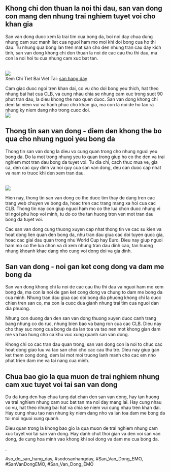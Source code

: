 <main>
<div class="container">

<h2>Khong chi don thuan la noi thi dau, san van dong con mang den nhung trai nghiem tuyet voi cho khan gia</h2>
<p>San van dong duoc xem la trai tim cua bong da, boi noi day chua dung nhung cam xuc manh liet cua nguoi ham mo moi khi doi bong cua ho thi dau. Tu nhung qua bong lan tren mat san cho den nhung tran cau day kich tinh, san van dong khong chi don thuan la noi de cac cau thu thi dau, ma con la noi hoi tu cua nhung cam xuc bat tan.</p><br><img src="https://sanbongdepemo.com/wp-content/uploads/2024/12/2.png"></br>
Xem Chi Tiet Bai Viet Tai: <a href="https://sanbongdepemo.com/san-van-dong-hang-day/">san hang day</a>
<p>Cam giac duoc ngoi tren khan dai, co vu cho doi bong yeu thich, hat theo nhung bai hat cua CLB, va cung nhau chia se nhung cam xuc trong suot 90 phut tran dau, la dieu khong the nao quen duoc. San van dong khong chi dem lai niem vui va hanh phuc cho khan gia, ma con la noi de ho tao ra nhung ky niem dang nho trong cuoc doi.<br><img src="https://sanbongdepemo.com/wp-content/uploads/2024/12/san-van-dong-phu-tho.png"></br>
<h2>Thong tin san van dong - diem den khong the bo qua cho nhung nguoi yeu bong da</h2>
<p>Thong tin san van dong la dieu vo cung quan trong cho nhung nguoi yeu bong da. Do la mot trong nhung yeu to quan trong giup ho co the den va trai nghiem mot tran dau bong da tuyet voi. Tu dia chi, cach thuc mua ve, gia ca, den cac quy dinh va noi quy cua san van dong, deu can duoc cap nhat va nam ro truoc khi den xem tran dau.</p><br><img src="https://sanbongdepemo.com/wp-content/uploads/2024/12/cropped-Du-an-moi.png"></br>
<p>Hien nay, thong tin san van dong co the duoc tim thay de dang tren cac trang web chuyen ve bong da, hoac tren cac trang mang xa hoi cua cac CLB. Thong tin nay con giup nguoi ham mo co the lua chon duoc nhung vi tri ngoi phu hop voi minh, tu do co the tan huong tron ven mot tran dau bong da tuyet voi.
<p>Cac san van dong cung thuong xuyen cap nhat thong tin ve cac su kien va hoat dong lien quan den bong da, nhu tran dau giua cac doi tuyen quoc gia, hoac cac giai dau quan trong nhu World Cup hay Euro. Dieu nay giup nguoi ham mo co the lua chon va di xem nhung tran dau dinh cao, tan huong nhung khoanh khac dang nho cung voi dong doi va gia dinh.</p>
<h2>San van dong - noi gan ket cong dong va dam me bong da</h2>
<p>San van dong khong chi la noi de cac cau thu thi dau va nguoi ham mo xem bong da, ma con la noi de gan ket cong dong va chung to dam me bong da cua minh. Nhung tran dau giua cac doi bong dia phuong khong chi la cuoc chien tren san co, ma con la cuoc dua gianh nhung trai tim cua nguoi dan dia phuong.
<p>Nhung con duong dan den san van dong thuong xuyen duoc canh trang bang nhung co do ruc, nhung bien bao va bang ron cua cac CLB. Dieu nay cho thay suc nong cua bong da da lan toa va tao nen mot khong gian dam me va hao hung cho ca khu vuc xung quanh san van dong.</p>
<p>Khong chi co cac tran dau quan trong, san van dong con la noi to chuc cac hoat dong giao luu va tao san choi cho cac cau thu tre. Dieu nay giup gan ket them cong dong, dem lai mot moi truong lanh manh cho cac em nho phat trien dam me va tai nang cua minh.</p>
<h2>Chua bao gio la qua muon de trai nghiem nhung cam xuc tuyet voi tai san van dong</h2>
<p>Du da tung den hay chua tung dat chan den san van dong, hay tan huong va trai nghiem nhung cam xuc bat tan ma noi day mang lai. Hay cung nhau co vu, hat theo nhung bai hat va chia se niem vui cung nhau tren khan dai. Hay cung nhau tao nen nhung ky niem dang nho va lan toa dam me bong da toi moi nguoi xung quanh.</p>
<p>Dieu quan trong la khong bao gio la qua muon de trai nghiem nhung cam xuc tuyet voi tai san van dong. Hay danh chut thoi gian va den voi san van dong, de cung hoa minh vao khong khi soi dong va dam me cua bong da.</p>
</div>
</main><p>.</p>
#so_do_san_hang_day, #sodosanhangday, #San_Van_Dong_EMO, #SanVanDongEMO, #San_Van_Dong_EMO
